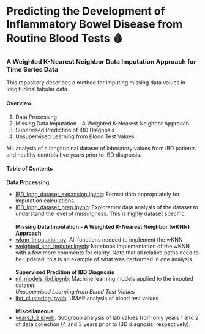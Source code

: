 # Predicting the Development of Inflammatory Bowel Disease from Routine Blood Tests 🩸
### A Weighted K-Nearest Neighbor Data Imputation Approach for Time Series Data

This repository describes a method for imputing missing data values in longitudinal tabular data.

#### Overview
1. Data Processing
2. Missing Data Imputation - A Weighted K-Nearest Neighbor Approach
3. Supervised Prediction of IBD Diagnosis
4. Unsupervised Learning from Blood Test Values

ML analysis of a longitudinal dataset of laboratory values from IBD patients and healthy controls five years prior to IBD diagnosis. <br>
#### Table of Contents 
**Data Processing**
- [IBD_long_dataset_expansion.ipynb](IBD_long_dataset_expansion.ipynb): Format data appropriately for imputation calculations.
- [IBD_long_dataset_prep.ipynb](IBD_long_dataset_prep.ipynb): Exploratory data analysis of the dataset to understand the level of missingness. This is highly dataset specific.<br><br>
**Missing Data Imputation - A Weighted K-Nearest Neighbor (wKNN) Approach**
- [wknn_imputation.py](wknn_imputation.py): All functions needed to implement the wKNN
- [weighted_knn_imputer.ipynb](weighted_knn_imputer.ipynb): Notebook implementation of the wKNN with a few more comments for clarity. Note that all relative paths need to be updated, this is an example of what was performed in one analysis.<br><br>
**Supervised Predition of IBD Diagnosis**
- [ml_models_ibd.ipynb](ml_models_ibd.ipynb): Machine learning models applied to the imputed dataset.<br>
*Unsupervised Learning from Blood Test Values*
- [ibd_clustering.ipynb](ibd_clustering.ipynb): UMAP analysis of blood test values<br><br>
**Miscellaneous**
- [years_1_2.ipynb](years_1_2.ipynb): Subgroup analysis of lab values from only years 1 and 2 of data collection (4 and 3 years prior to IBD diagnosis, respectively). 


